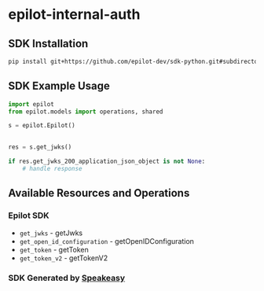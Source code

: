 # epilot-internal-auth

<!-- Start SDK Installation -->
## SDK Installation

```bash
pip install git+https://github.com/epilot-dev/sdk-python.git#subdirectory=internal_auth
```
<!-- End SDK Installation -->

## SDK Example Usage
<!-- Start SDK Example Usage -->
```python
import epilot
from epilot.models import operations, shared

s = epilot.Epilot()

    
res = s.get_jwks()

if res.get_jwks_200_application_json_object is not None:
    # handle response
```
<!-- End SDK Example Usage -->

<!-- Start SDK Available Operations -->
## Available Resources and Operations

### Epilot SDK

* `get_jwks` - getJwks
* `get_open_id_configuration` - getOpenIDConfiguration
* `get_token` - getToken
* `get_token_v2` - getTokenV2
<!-- End SDK Available Operations -->

### SDK Generated by [Speakeasy](https://docs.speakeasyapi.dev/docs/using-speakeasy/client-sdks)
